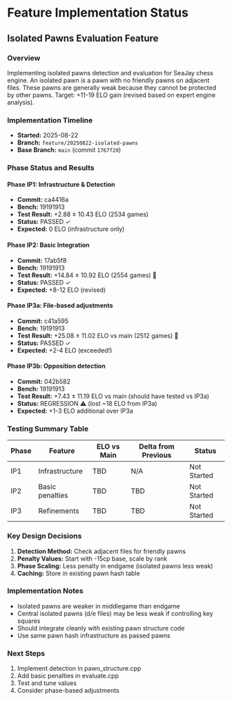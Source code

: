 # Feature Implementation Status

## Isolated Pawns Evaluation Feature

### Overview
Implementing isolated pawns detection and evaluation for SeaJay chess engine. 
An isolated pawn is a pawn with no friendly pawns on adjacent files.
These pawns are generally weak because they cannot be protected by other pawns.
Target: +11-19 ELO gain (revised based on expert engine analysis).

### Implementation Timeline
- **Started:** 2025-08-22
- **Branch:** `feature/20250822-isolated-pawns`
- **Base Branch:** `main` (commit `1767f20`)

### Phase Status and Results

#### Phase IP1: Infrastructure & Detection
- **Commit:** ca4416a
- **Bench:** 19191913
- **Test Result:** +2.88 ± 10.43 ELO (2534 games)
- **Status:** PASSED ✓
- **Expected:** 0 ELO (infrastructure only)

#### Phase IP2: Basic Integration
- **Commit:** 17ab5f8
- **Bench:** 19191913
- **Test Result:** +14.84 ± 10.92 ELO (2554 games) 🎉
- **Status:** PASSED ✓
- **Expected:** +8-12 ELO (revised)

#### Phase IP3a: File-based adjustments
- **Commit:** c41a595
- **Bench:** 19191913
- **Test Result:** +25.08 ± 11.02 ELO vs main (2512 games) 🚀
- **Status:** PASSED ✓
- **Expected:** +2-4 ELO (exceeded!)

#### Phase IP3b: Opposition detection
- **Commit:** 042b582
- **Bench:** 19191913
- **Test Result:** +7.43 ± 11.19 ELO vs main (should have tested vs IP3a)
- **Status:** REGRESSION ⚠️ (lost ~18 ELO from IP3a)
- **Expected:** +1-3 ELO additional over IP3a

### Testing Summary Table

| Phase | Feature | ELO vs Main | Delta from Previous | Status |
|-------|---------|-------------|-------------------|---------|
| IP1 | Infrastructure | TBD | N/A | Not Started |
| IP2 | Basic penalties | TBD | TBD | Not Started |
| IP3 | Refinements | TBD | TBD | Not Started |

### Key Design Decisions

1. **Detection Method:** Check adjacent files for friendly pawns
2. **Penalty Values:** Start with -15cp base, scale by rank
3. **Phase Scaling:** Less penalty in endgame (isolated pawns less weak)
4. **Caching:** Store in existing pawn hash table

### Implementation Notes

- Isolated pawns are weaker in middlegame than endgame
- Central isolated pawns (d/e files) may be less weak if controlling key squares
- Should integrate cleanly with existing pawn structure code
- Use same pawn hash infrastructure as passed pawns

### Next Steps
1. Implement detection in pawn_structure.cpp
2. Add basic penalties in evaluate.cpp
3. Test and tune values
4. Consider phase-based adjustments